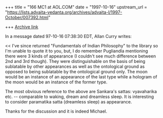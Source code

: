 +++
title = "166 MC1 at AOL.COM"
date = "1997-10-16"
upstream_url = "https://lists.advaita-vedanta.org/archives/advaita-l/1997-October/007392.html"

+++
[Archive link](https://lists.advaita-vedanta.org/archives/advaita-l/1997-October/007392.html)

In a message dated 97-10-16 07:38:30 EDT, Allan Curry writes:

<<  I've since returned "Fundamentals of Indian Philosophy"
     to the library so I'm unable to quote it to you, but, I
     do remember Pugliandla mentioning there were 3 kinds of
     appearance (I couldn't see much difference between 2nd
     and 3rd though). They were distinguishable on the basis
     of being sublatable by other appearances as well as the
     ontological ground as opposed to being sublatable by the
     ontological ground only. The moon would be an instance
     of an appearance of the last type while a hologram of
     the moon would be an instance of the former type.
  >>

The most obvious reference to the above are Sankara's sattas: vyavaharika
etc. --  comparable to waking, dream and dreamless sleep. It is interesting
to consider paramatika satta (dreamless sleep) as appearance.

Thanks for the discussion and it is indeed Michael.

